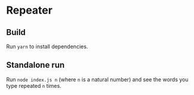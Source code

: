 # Repeater

## Build
Run `yarn` to install dependencies.

## Standalone run
Run `node index.js n` (where `n` is a natural number) and see the words you type repeated `n` times.

